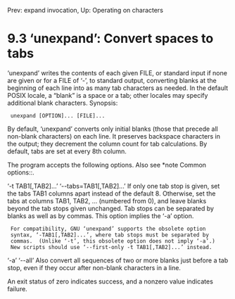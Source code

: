 Prev: expand invocation,  Up: Operating on characters

9.3 ‘unexpand’: Convert spaces to tabs
======================================

‘unexpand’ writes the contents of each given FILE, or standard input if
none are given or for a FILE of ‘-’, to standard output, converting
blanks at the beginning of each line into as many tab characters as
needed.  In the default POSIX locale, a “blank” is a space or a tab;
other locales may specify additional blank characters.  Synopsis:

     unexpand [OPTION]... [FILE]...

   By default, ‘unexpand’ converts only initial blanks (those that
precede all non-blank characters) on each line.  It preserves backspace
characters in the output; they decrement the column count for tab
calculations.  By default, tabs are set at every 8th column.

   The program accepts the following options.  Also see *note Common
options::.

‘-t TAB1[,TAB2]...’
‘--tabs=TAB1[,TAB2]...’
     If only one tab stop is given, set the tabs TAB1 columns apart
     instead of the default 8.  Otherwise, set the tabs at columns TAB1,
     TAB2, ... (numbered from 0), and leave blanks beyond the tab stops
     given unchanged.  Tab stops can be separated by blanks as well as
     by commas.  This option implies the ‘-a’ option.

     For compatibility, GNU ‘unexpand’ supports the obsolete option
     syntax, ‘-TAB1[,TAB2]...’, where tab stops must be separated by
     commas.  (Unlike ‘-t’, this obsolete option does not imply ‘-a’.)
     New scripts should use ‘--first-only -t TAB1[,TAB2]...’ instead.

‘-a’
‘--all’
     Also convert all sequences of two or more blanks just before a tab
     stop, even if they occur after non-blank characters in a line.

   An exit status of zero indicates success, and a nonzero value
indicates failure.

